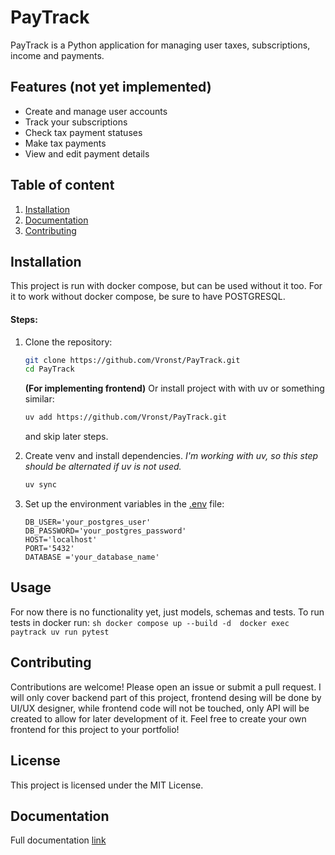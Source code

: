 # PayTrack

PayTrack is a Python application for managing user taxes, subscriptions, income and payments.

## Features (not yet implemented)

- Create and manage user accounts
- Track your subscriptions
- Check tax payment statuses
- Make tax payments
- View and edit payment details

## Table of content
1. [Installation](#Installation)
2. [Documentation](#Documentation)
3. [Contributing](#Contributing)

## Installation

This project is run with docker compose, but can be used without it too.
For it to work without docker compose, be sure to have POSTGRESQL.

#### Steps:

1. Clone the repository:
    ```sh
    git clone https://github.com/Vronst/PayTrack.git
    cd PayTrack
    ```
    **(For implementing frontend)**
    Or install project with with uv or something similar:
    ```sh 
    uv add https://github.com/Vronst/PayTrack.git
    ```
    and skip later steps.

2. Create venv and install dependencies.
    *I'm working with uv, so this step should be alternated if uv is not used.*
    ```sh
    uv sync
    ```

4. Set up the environment variables in the [.env]() file:
    ```env
    DB_USER='your_postgres_user'
    DB_PASSWORD='your_postgres_password'
    HOST='localhost'
    PORT='5432'
    DATABASE ='your_database_name'
    ```

## Usage

For now there is no functionality yet, just models, schemas and tests. 
To run tests in docker run:
    ```sh
    docker compose up --build -d 
    docker exec paytrack uv run pytest
    ```

## Contributing

Contributions are welcome! Please open an issue or submit a pull request.
I will only cover backend part of this project, frontend desing will be done by UI/UX designer,
while frontend code will not be touched, only API will be created to allow for later development of it.
Feel free to create your own frontend for this project to your portfolio!

## License

This project is licensed under the MIT License.

## Documentation

Full documentation [link](https://vronst.github.io/PayTrack/)
